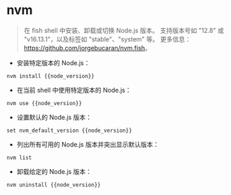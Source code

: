 # nvm

> 在 fish shell 中安装、卸载或切换 Node.js 版本。
> 支持版本号如 "12.8" 或 "v16.13.1"，以及标签如 "stable"、"system" 等。
> 更多信息：<https://github.com/jorgebucaran/nvm.fish>。

- 安装特定版本的 Node.js：

`nvm install {{node_version}}`

- 在当前 shell 中使用特定版本的 Node.js：

`nvm use {{node_version}}`

- 设置默认的 Node.js 版本：

`set nvm_default_version {{node_version}}`

- 列出所有可用的 Node.js 版本并突出显示默认版本：

`nvm list`

- 卸载给定的 Node.js 版本：

`nvm uninstall {{node_version}}`